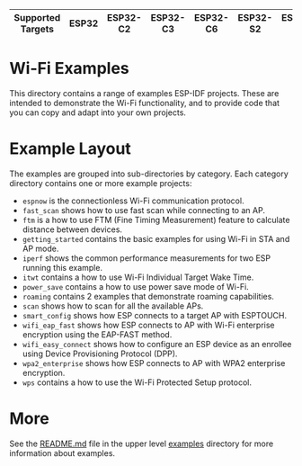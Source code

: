 | Supported Targets | ESP32 | ESP32-C2 | ESP32-C3 | ESP32-C6 | ESP32-S2 | ESP32-S3 |
| ----------------- | ----- | -------- | -------- | -------- | -------- | -------- |

# Wi-Fi Examples

This directory contains a range of examples ESP-IDF projects. These are intended to demonstrate the Wi-Fi functionality, and to provide code that you can copy and adapt into your own projects.

# Example Layout

The examples are grouped into sub-directories by category. Each category directory contains one or more example projects:

* `espnow` is the connectionless Wi-Fi communication protocol.
* `fast_scan` shows how to use fast scan while connecting to an AP.
* `ftm` is a how to use FTM (Fine Timing Measurement) feature to calculate distance between devices.
* `getting_started` contains the basic examples for using Wi-Fi in STA and AP mode.
* `iperf` shows the common performance measurements for two ESP running this example.
* `itwt` contains a how to use Wi-Fi Individual Target Wake Time.
* `power_save` contains a how to use power save mode of Wi-Fi.
* `roaming` contains 2 examples that demonstrate roaming capabilities.
* `scan` shows how to scan for all the available APs.
* `smart_config` shows how ESP connects to a target AP with ESPTOUCH.
* `wifi_eap_fast` shows how ESP connects to AP with Wi-Fi enterprise encryption using the EAP-FAST method.
* `wifi_easy_connect` shows how to configure an ESP device as an enrollee using Device Provisioning Protocol (DPP).
* `wpa2_enterprise` shows how ESP connects to AP with WPA2 enterprise encryption.
* `wps` contains a how to use the Wi-Fi Protected Setup protocol.

# More

See the [README.md](../README.md) file in the upper level [examples](../) directory for more information about examples.
